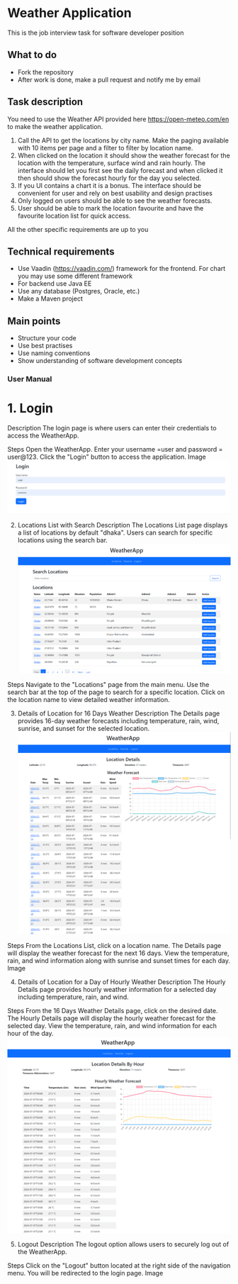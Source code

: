 # Weather Application

This is the job interview task for software developer position

## What to do
* Fork the repository
* After work is done, make a pull request and notify me by email

## Task description
You need to use the Weather API provided here https://open-meteo.com/en to make the weather application. 
1. Call the API to get the locations by city name. Make the paging available with 10 items per page and a filter to filter by location name.
2. When clicked on the location it should show the weather forecast for the location with the temperature, surface wind and rain hourly. The interface should let you first see the daily forecast and when clicked it then should show the forecast hourly for the day you selected.
3. If you UI contains a chart it is a bonus. The interface should be convenient for user and rely on best usability and design practises
4. Only logged on users should be able to see the weather forecasts.
5. User should be able to mark the location favourite and have the favourite location list for quick access.

All the other specific requirements are up to you

## Technical requirements
* Use  Vaadin (https://vaadin.com/) framework for the frontend. For chart you may use some different framework
* For backend use Java EE
* Use any database (Postgres, Oracle, etc.)
* Make a Maven project

## Main points
* Structure your code
* Use best practises
* Use naming conventions
* Show understanding of software development concepts

### User Manual
# 1. Login
Description
The login page is where users can enter their credentials to access the WeatherApp.

Steps
Open the WeatherApp.
Enter your username =user and password = user@123.
Click the "Login" button to access the application.
Image ![alt text](image/Weather-App-login.png)


2. Locations List with Search
Description
The Locations List page displays a list of locations by default "dhaka". Users can search for specific locations using the search bar.
![alt text](image/Weather-App-locations.png)

Steps
Navigate to the "Locations" page from the main menu.
Use the search bar at the top of the page to search for a specific location.
Click on the location name to view detailed weather information.


3. Details of Location for 16 Days Weather
Description
The Details page provides 16-day weather forecasts including temperature, rain, wind, sunrise, and sunset for the selected location.
![alt text](image/Weather-App-locations-16-days.png)

Steps
From the Locations List, click on a location name.
The Details page will display the weather forecast for the next 16 days.
View the temperature, rain, and wind information along with sunrise and sunset times for each day.
Image

4. Details of Location for a Day of Hourly Weather
Description
The Hourly Details page provides hourly weather information for a selected day including temperature, rain, and wind.

Steps
From the 16 Days Weather Details page, click on the desired date.
The Hourly Details page will display the hourly weather forecast for the selected day.
View the temperature, rain, and wind information for each hour of the day.
![alt text](image/Weather-App-a-day-24-weather.png)

5. Logout
Description
The logout option allows users to securely log out of the WeatherApp.

Steps
Click on the "Logout" button located at the right side of the navigation menu.
You will be redirected to the login page.
Image